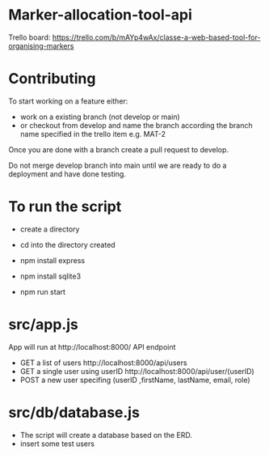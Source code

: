 # Marker-allocation-tool-api

Trello board: https://trello.com/b/mAYp4wAx/classe-a-web-based-tool-for-organising-markers

# Contributing

To start working on a feature either:

- work on a existing branch (not develop or main)
- or checkout from develop and name the branch according the branch name specified in the trello item e.g. MAT-2

Once you are done with a branch create a pull request to develop.

Do not merge develop branch into main until we are ready to do a deployment and have done testing.

# To run the script

- create a directory
- cd into the directory created

- npm install express
- npm install sqlite3
- npm run start

# src/app.js

App will run at http://localhost:8000/
API endpoint

- GET a list of users
  http://localhost:8000/api/users
- GET a single user using userID
  http://localhost:8000/api/user/(userID)
- POST a new user specifing (userID ,firstName, lastName, email, role)

# src/db/database.js

- The script will create a database based on the ERD.
- insert some test users
